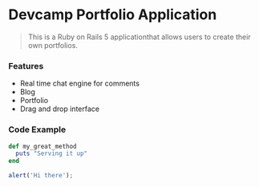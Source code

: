 # Devcamp Portfolio Application

> This is a Ruby on Rails 5 applicationthat allows users to create their own portfolios.

### Features

- Real time chat engine for comments
- Blog
- Portfolio
- Drag and drop interface

### Code Example

```ruby
def my_great_method
  puts "Serving it up"
end
```

```javascript
alert('Hi there');
```